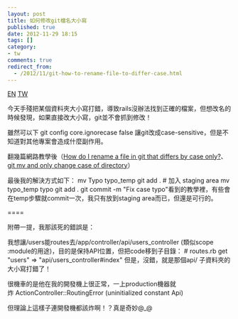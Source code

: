 ```yaml
---
layout: post
title: 如何修改git檔名大小寫
published: true
date: 2012-11-29 18:15
tags: []
category:
- tw
comments: true
redirect_from:
  - /2012/11/git-how-to-rename-file-to-differ-case.html
---
```


<a href="{% link _posts/2012-12-01-git-how-to-rename-a-file-into-difference-case.md %}" class="lang-btn">EN</a>
<a href="{% link _posts/2012-11-29-git-how-to-rename-a-file-into-difference-case.md %}" class="lang-btn lang-current">TW</a>

今天手殘把某個資料夾大小寫打錯，導致rails沒辦法找到正確的檔案，但想改名的時候發現，如果直接改大小寫，git並不會抓到修改！

雖然可以下
		git config core.ignorecase false
		讓git改成case-sensitive，但是不知道對其他專案會造成什麼副作用。

翻幾篇網路教學後（[How do I rename a file in git that differs by case only?][2]、
[git mv and only change case of directory][3]）

最後我的解決方式如下：
	mv Typo typo_temp
	git add . # 加入 staging area
	mv typo_temp typo
	git add .
	git commit -m "Fix case typo"看到的教學裡，有些會在temp步驟就commit一次，我只有放到staging area而已，但還是可行的。


====


附帶一提，我那該死的錯誤是：

我想讓/users能routes去/app/controller/api/users_controller (類似scope :module的用途)，目的是保持API位置，但把code移到子目錄：
		# routes.rb
		get "users" => "api/users_controller#index"
		但是，沒錯，就是那個api/ 子資料夾的大小寫打錯了！

很機車的是他在我的開發機上很正常，一上production機器就炸 ActionController::RoutingError (uninitialized constant Api)

但理論上這樣子連開發機都該炸啊！？真是奇妙@_@

[2]: http://apple.stackexchange.com/questions/51346/how-do-i-rename-a-file-in-git-that-differs-by-case-only
[3]: http://stackoverflow.com/questions/3011625/git-mv-and-only-change-case-of-directory
